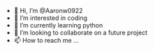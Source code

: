 - 👋 Hi, I’m @Aaronw0922
- 👀 I’m interested in coding
- 🌱 I’m currently learning python
- 💞️ I’m looking to collaborate on a future project
- 📫 How to reach me ...

<!---
Aaronw0922/Aaronw0922 is a ✨ special ✨ repository because its `README.md` (this file) appears on your GitHub profile.
You can click the Preview link to take a look at your changes.
--->
